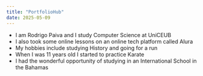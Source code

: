 ```yaml
---
title: "PortfolioHub"
date: 2025-05-09
---
```

+ I am Rodrigo Paiva and I study Computer Science at UniCEUB
+ I also took some online lessons on an online tech platform called Alura
+ My hobbies include studying History and going for a run
+ When I was 11 years old I started to practice Karate
+ I had the wonderful opportunity of studying in an International School in the Bahamas
